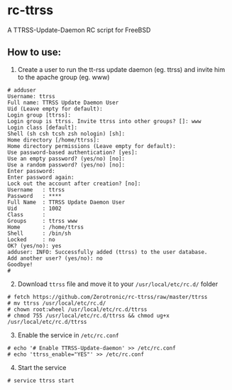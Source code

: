 # rc-ttrss
A TTRSS-Update-Daemon RC script for FreeBSD

## How to use:

1. Create a user to run the tt-rss update daemon (eg. ttrss) and invite him to the apache group (eg. www)
```
# adduser
Username: ttrss
Full name: TTRSS Update Daemon User
Uid (Leave empty for default):
Login group [ttrss]:
Login group is ttrss. Invite ttrss into other groups? []: www
Login class [default]:
Shell (sh csh tcsh zsh nologin) [sh]: 
Home directory [/home/ttrss]:
Home directory permissions (Leave empty for default):
Use password-based authentication? [yes]:
Use an empty password? (yes/no) [no]:
Use a random password? (yes/no) [no]:
Enter password:
Enter password again:
Lock out the account after creation? [no]:
Username   : ttrss
Password   : ****
Full Name  : TTRSS Update Daemon User
Uid        : 1002
Class      :
Groups     : ttrss www
Home       : /home/ttrss
Shell      : /bin/sh
Locked     : no
OK? (yes/no): yes
adduser: INFO: Successfully added (ttrss) to the user database.
Add another user? (yes/no): no
Goodbye!
#
```

2. Download `ttrss` file and move it to your `/usr/local/etc/rc.d/` folder
```
# fetch https://github.com/Zerotronic/rc-ttrss/raw/master/ttrss
# mv ttrss /usr/local/etc/rc.d/
# chown root:wheel /usr/local/etc/rc.d/ttrss
# chmod 755 /usr/local/etc/rc.d/ttrss && chmod ug+x /usr/local/etc/rc.d/ttrss
```

3. Enable the service in `/etc/rc.conf`
```
# echo '# Enable TTRSS-Update-daemon' >> /etc/rc.conf
# echo 'ttrss_enable="YES"' >> /etc/rc.conf
```

4. Start the service
```
# service ttrss start
```
